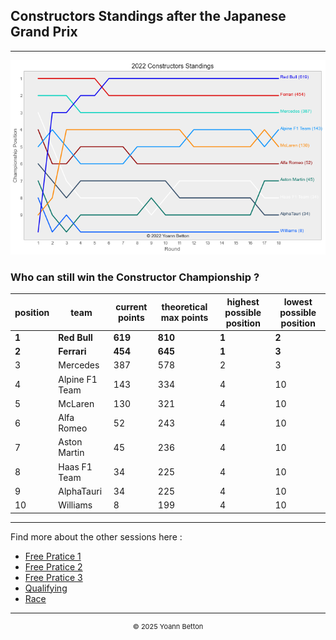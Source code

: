 ## Constructors Standings after the Japanese Grand Prix

---

<img src="/output/2022-10-09_Japanese_Grand_Prix/constructors_standings_championship_white.png?raw=true"/>

### Who can still win the Constructor Championship ?

| position | team           | current points | theoretical max points | highest possible position | lowest possible position |
| -------- | -------------- | -------------- | ---------------------- | ------------------------- | ------------------------ |
| **1**        | **Red Bull**       | **619**            | **810**                    | **1**                         | **2**                        |
| **2**        | **Ferrari**        | **454**            | **645**                    | **1**                         | **3**                        |
| 3        | Mercedes       | 387            | 578                    | 2                         | 3                       |
| 4        | Alpine F1 Team | 143            | 334                    | 4                         | 10                       |
| 5        | McLaren        | 130            | 321                    | 4                         | 10                       |
| 6        | Alfa Romeo     | 52             | 243                    | 4                         | 10                       |
| 7        | Aston Martin   | 45             | 236                    | 4                         | 10                       |
| 8        | Haas F1 Team   | 34             | 225                    | 4                         | 10                       |
| 9        | AlphaTauri     | 34             | 225                    | 4                         | 10                       |
| 10       | Williams       | 8              | 199                    | 4                         | 10                       |

--- 

Find more about the other sessions here :
  - [Free Pratice 1](/page/FP1/2022-10-09_Japanese_Grand_Prix)  
  - [Free Pratice 2](/page/FP2/2022-10-09_Japanese_Grand_Prix) 
  - [Free Pratice 3](/page/FP3/2022-10-09_Japanese_Grand_Prix)
  - [Qualifying](/page/Qualifying/2022-10-09_Japanese_Grand_Prix) 
  - [Race](/page/Race/2022-10-09_Japanese_Grand_Prix)

---

<div style="text-align: center">
  <p style="font-size:11px">&copy; 2025 Yoann Betton</p>
</div>

<!-- ---

<p style="font-size:11px">Page generated from <a href="https://github.com/yoannbtn/yoannbtn.github.io">github.com/yoannbtn</a>.</p> -->